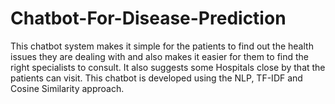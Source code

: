 # Chatbot-For-Disease-Prediction

This chatbot system makes it simple for the patients to find out the health issues they are dealing with and also makes it easier for them to find the right specialists to consult. It also suggests some Hospitals close by that the patients can visit. This chatbot is developed using the NLP, TF-IDF and Cosine Similarity approach. 
